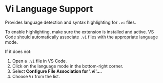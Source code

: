# Vi Language Support

Provides language detection and syntax highlighting for `.vi` files.

To enable highlighting, make sure the extension is installed and active. VS Code should automatically associate `.vi` files with the appropriate language mode.

If it does not:

1. Open a `.vi` file in VS Code.
2. Click on the language mode in the bottom-right corner.
3. Select **Configure File Association for '.vi'...**.
4. Choose `Vi` from the list.